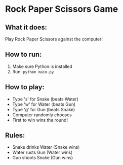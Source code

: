 # Rock Paper Scissors Game

## What it does:
Play Rock Paper Scissors against the computer!

## How to run:
1. Make sure Python is installed
2. Run: `python main.py`

## How to play:
- Type 's' for Snake (beats Water)
- Type 'w' for Water (beats Gun) 
- Type 'g' for Gun (beats Snake)
- Computer randomly chooses
- First to win wins the round!

## Rules:
- Snake drinks Water (Snake wins)
- Water rusts Gun (Water wins)
- Gun shoots Snake (Gun wins)
